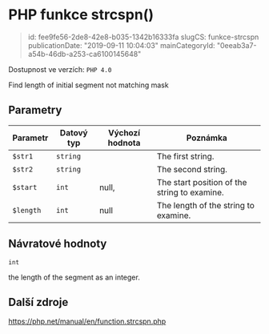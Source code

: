 PHP funkce strcspn()
================================

> id: fee9fe56-2de8-42e8-b035-1342b16333fa
> slugCS: funkce-strcspn
> publicationDate: "2019-09-11 10:04:03"
> mainCategoryId: "0eeab3a7-a54b-46db-a253-ca6100145648"

Dostupnost ve verzích: `PHP 4.0`

Find length of initial segment not matching mask


Parametry
--------------

| Parametr | Datový typ | Výchozí hodnota | Poznámka |
|-----|-----|-----|-----|
| `$str1` | `string` |  | The first string. |
| `$str2` | `string` |  | The second string. |
| `$start` | `int` | null, | The start position of the string to examine. |
| `$length` | `int` | null | The length of the string to examine. |


Návratové hodnoty
----------------

`int`

the length of the segment as an integer.

Další zdroje
------------

https://php.net/manual/en/function.strcspn.php
